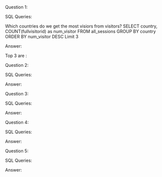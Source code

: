 Question 1: 

SQL Queries:

 Which countries do we get the most visiors from visitors?
SELECT 
    country,
    COUNT(fullvisitorid) as num_visitor
FROM all_sessions
GROUP BY country
ORDER BY num_visitor DESC
Limit 3

Answer: 

Top 3 are :



Question 2: 

SQL Queries:

Answer:



Question 3: 

SQL Queries:

Answer:



Question 4: 

SQL Queries:

Answer:



Question 5: 

SQL Queries:

Answer:
